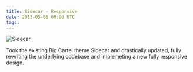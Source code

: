 ```yaml
---
title: Sidecar - Responsive
date: 2013-05-08 00:00 UTC
tags:
---
```


![Sidecar](portfolio/sidecar.png)

Took the existing Big Cartel theme Sidecar and drastically updated, fully rewriting the underlying codebase and implemeting a new fully responsive design.


